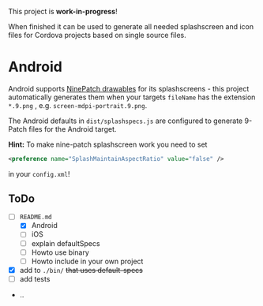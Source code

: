 This project is **work-in-progress**!

When finished it can be used to generate all needed splashscreen and icon files for Cordova projects based on single source files.

# Android

Android supports [NinePatch drawables](https://developer.android.com/guide/topics/graphics/drawables#nine-patch) for its splashscreens - this project automatically generates them when your targets `fileName` has the extension `*.9.png` , e.g. `screen-mdpi-portrait.9.png`.

The Android defaults in `dist/splashspecs.js` are configured to generate 9-Patch files for the Android target.

**Hint:** To make nine-patch splashscreen work you need to set

```xml
<preference name="SplashMaintainAspectRatio" value="false" />
```

in your `config.xml`!

## ToDo

- [ ] `README.md`
  - [x] Android
  - [ ] iOS
  - [ ] explain defaultSpecs
  - [ ] Howto use binary
  - [ ] Howto include in your own project
- [x] add to `./bin/` <s>that uses default-specs</s>
- [ ] add tests
- ..
